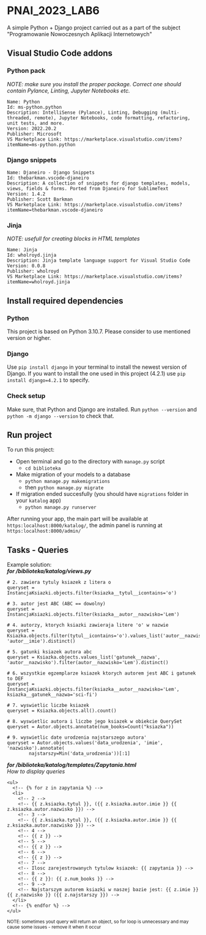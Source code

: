 # PNAI_2023_LAB6
A simple Python + Django project carried out as a part of the subject "Programowanie Nowoczesnych Aplikacji Internetowych"

## Visual Studio Code addons
### Python pack
_NOTE: make sure you install the proper package. Correct one should contain Pylance, Linting, Jupyter Notebooks etc._
```
Name: Python
Id: ms-python.python
Description: IntelliSense (Pylance), Linting, Debugging (multi-threaded, remote), Jupyter Notebooks, code formatting, refactoring, unit tests, and more.
Version: 2022.20.2
Publisher: Microsoft
VS Marketplace Link: https://marketplace.visualstudio.com/items?itemName=ms-python.python
```

### Django snippets
```
Name: Djaneiro - Django Snippets
Id: thebarkman.vscode-djaneiro
Description: A collection of snippets for django templates, models, views, fields & forms. Ported from Djaneiro for SublimeText
Version: 1.4.2
Publisher: Scott Barkman
VS Marketplace Link: https://marketplace.visualstudio.com/items?itemName=thebarkman.vscode-djaneiro
```

### Jinja
_NOTE: usefull for creating blocks in HTML templates_
```
Name: Jinja
Id: wholroyd.jinja
Description: Jinja template language support for Visual Studio Code
Version: 0.0.8
Publisher: wholroyd
VS Marketplace Link: https://marketplace.visualstudio.com/items?itemName=wholroyd.jinja
```

## Install required dependencies 
### Python
This project is based on Python 3.10.7. Please consider to use mentioned version or higher.
### Django
Use `pip install django` in your terminal to install the newest version of Django. If you want to install the one used in this project (4.2.1) use `pip install django=4.2.1` to specify.
### Check setup
Make sure, that Python and Django are installed. Run `python --version` and `python -m django --version` to check that.
## Run project
To run this project:
+ Open terminal and go to the directory with `manage.py` script
  + `cd biblioteka`
+ Make migration of your models to a database
  + `python manage.py makemigrations`
  + then `python manage.py migrate`
+ If migration ended succesfully (you should have `migrations` folder in your `katalog` app)
  + `python manage.py runserver`

After running your app, the main part will be available at `https:localhost:8000/katalog/`, the admin panel is running at `https:localhost:8000/admin/`

## Tasks - Queries

Example solution:<br>
***for /biblioteka/katalog/views.py***
```
# 2. zawiera tytuly ksiazek z litera o
queryset = InstancjaKsiazki.objects.filter(ksiazka__tytul__icontains='o')

# 3. autor jest ABC (ABC == dowolny)
queryset = InstancjaKsiazki.objects.filter(ksiazka__autor__nazwisko='Lem')

# 4. autorzy, ktorych ksiazki zawieraja litere 'o' w nazwie
queryset = Ksiazka.objects.filter(tytul__icontains='o').values_list('autor__nazwisko', 'autor__imie').distinct()

# 5. gatunki ksiazek autora abc
queryset = Ksiazka.objects.values_list('gatunek__nazwa', 'autor__nazwisko').filter(autor__nazwisko='Lem').distinct()

# 6. wszystkie egzemplarze ksiazek ktorych autorem jest ABC i gatunek to DEF
queryset = InstancjaKsiazki.objects.filter(ksiazka__autor__nazwisko='Lem', ksiazka__gatunek__nazwa='sci-fi')

# 7. wyswietlic liczbe ksiazek
queryset = Ksiazka.objects.all().count()

# 8. wyswietlic autora i liczbe jego ksiazek w obiekcie QuerySet
queryset = Autor.objects.annotate(num_books=Count("ksiazka"))

# 9. wyswietlic date urodzenia najstarszego autora'
queryset = Autor.objects.values('data_urodzenia', 'imie', 'nazwisko').annotate(
        najstarszy=Min('data_urodzenia'))[:1]
```

***for /biblioteka/katalog/templates/Zapytania.html***<br>
_How to display queries_
```
<ul>
  <!-- {% for z in zapytania %} -->
  <li>
    <!-- 2 -->
    <!-- {{ z.ksiazka.tytul }}, ({{ z.ksiazka.autor.imie }} {{ z.ksiazka.autor.nazwisko }}) -->
    <!-- 3 -->
    <!-- {{ z.ksiazka.tytul }}, ({{ z.ksiazka.autor.imie }} {{ z.ksiazka.autor.nazwisko }}) -->
    <!-- 4 -->
    <!-- {{ z }} -->
    <!-- 5 -->
    <!-- {{ z }} -->
    <!-- 6 -->
    <!-- {{ z }} -->
    <!-- 7 -->
    <!-- Ilosc zarejestrowanych tytulow ksiazek: {{ zapytania }} -->
    <!-- 8 -->
    <!-- {{ z }}: {{ z.num_books }} -->
    <!-- 9 -->
    <!-- Najstarszym autorem ksiazki w naszej bazie jest: {{ z.imie }} {{ z.nazwisko }} ({{ z.najstarszy }}) -->
  </li>
  <!-- {% endfor %} -->
</ul>
```
<sub>NOTE: sometimes yout query will return an object, so for loop is unnecessary and may cause some issues - remove it when it occur</sub>
